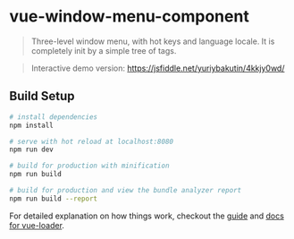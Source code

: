 # vue-window-menu-component

> Three-level window menu, with hot keys and language locale. It is completely init by a simple tree of tags.

> Interactive demo version: <https://jsfiddle.net/yuriybakutin/4kkjy0wd/>

## Build Setup

``` bash
# install dependencies
npm install

# serve with hot reload at localhost:8080
npm run dev

# build for production with minification
npm run build

# build for production and view the bundle analyzer report
npm run build --report
```

For detailed explanation on how things work, checkout the [guide](http://vuejs-templates.github.io/webpack/) and [docs for vue-loader](http://vuejs.github.io/vue-loader).

